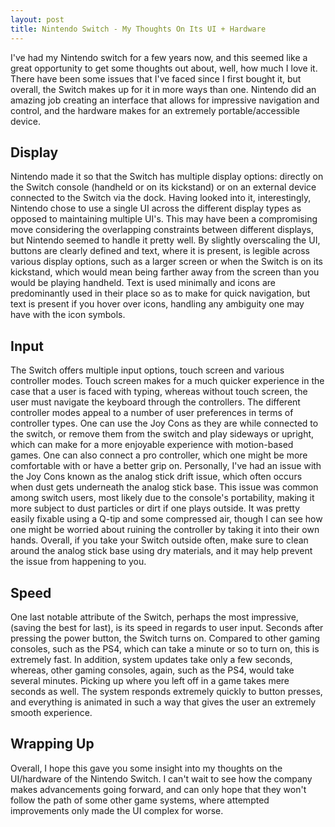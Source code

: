 ```yaml
---
layout: post
title: Nintendo Switch - My Thoughts On Its UI + Hardware  
---
```


  I've had my Nintendo switch for a few years now, and this seemed like a great opportunity to get some thoughts out about, well, how much I love it. There have been some issues that I've faced since I first bought it, but overall, the Switch makes up for it in more ways than one. Nintendo did an amazing job creating an interface that allows for impressive navigation and control, and the hardware makes for an extremely portable/accessible device.

## Display

  Nintendo made it so that the Switch has multiple display options: directly on the Switch console (handheld or on its kickstand) or on an external device connected to the Switch via the dock. Having looked into it, interestingly, Nintendo chose to use a single UI across the different display types as opposed to maintaining multiple UI's. This may have been a compromising move considering the overlapping constraints between different displays, but Nintendo seemed to handle it pretty well. By slightly overscaling the UI, buttons are clearly defined and text, where it is present, is legible across various display options, such as a larger screen or when the Switch is on its kickstand, which would mean being farther away from the screen than you would be playing handheld. Text is used minimally and icons are predominantly used in their place so as to make for quick navigation, but text is present if you hover over icons, handling any ambiguity one may have with the icon symbols. 

## Input 

  The Switch offers multiple input options, touch screen and various controller modes. Touch screen makes for a much quicker  experience in the case that a user is faced with typing, whereas without touch screen, the user must navigate the keyboard through the controllers. The different controller modes appeal to a number of user preferences in terms of controller types. One can use the Joy Cons as they are while connected to the switch, or remove them from the switch and play sideways or upright, which can make for a more enjoyable experience with motion-based games. One can also connect a pro controller, which one might be more comfortable with or have a better grip on. Personally, I've had an issue with the Joy Cons known as the analog stick drift issue, which often occurs when dust gets underneath the analog stick base. This issue was common among switch users, most likely due to the console's portability, making it more subject to dust particles or dirt if one plays outside. It was pretty easily fixable using a Q-tip and some compressed air, though I can see how one might be worried about ruining the controller by taking it into their own hands. Overall, if you take your Switch outside often, make sure to clean around the analog stick base using dry materials, and it may help prevent the issue from happening to you. 

## Speed 

  One last notable attribute of the Switch, perhaps the most impressive, (saving the best for last), is its speed in regards to user input. Seconds after pressing the power button, the Switch turns on. Compared to other gaming consoles, such as the PS4, which can take a minute or so to turn on, this is extremely fast. In addition, system updates take only a few seconds, whereas, other gaming consoles, again, such as the PS4, would take several minutes. Picking up where you left off in a game takes mere seconds as well. The system responds extremely quickly to button presses, and everything is animated in such a way that gives the user an extremely smooth experience. 

## Wrapping Up 

Overall, I hope this gave you some insight into my thoughts on the UI/hardware of the Nintendo Switch. I can't wait to see how the company makes advancements going forward, and can only hope that they won't follow the path of some other game systems, where attempted improvements only made the UI complex for worse. 
  
